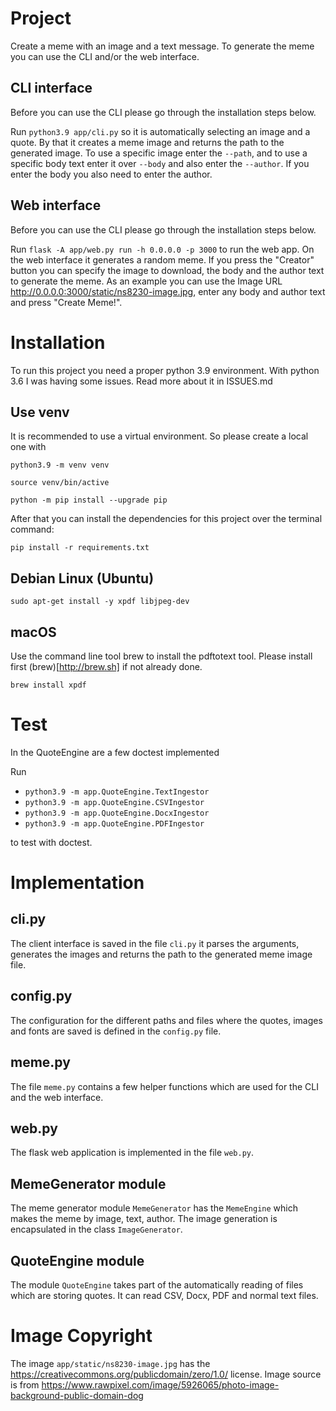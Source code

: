# Project

Create a meme with an image and a text message. To generate the meme you can use the CLI and/or the web interface.

## CLI interface

Before you can use the CLI please go through the installation steps below.

Run `python3.9 app/cli.py` so it is automatically selecting an image and a quote. By that it creates
a meme image and returns the path to the generated image. To use a specific image enter the `--path`, and
to use a specific body text enter it over `--body` and also enter the `--author`. If you enter the body you also
need to enter the author.

## Web interface

Before you can use the CLI please go through the installation steps below.

Run `flask -A app/web.py run -h 0.0.0.0 -p 3000` to run the web app. On the web interface it generates a random meme. If you press
the "Creator" button you can specify the image to download, the body and the author text to generate the meme. As an example you can use the Image URL http://0.0.0.0:3000/static/ns8230-image.jpg, enter any body and author text and press "Create Meme!".

# Installation

To run this project you need a proper python 3.9 environment. With python 3.6 I was having some issues. Read more about it in ISSUES.md

## Use venv

It is recommended to use a virtual environment. So please create a local one with

`python3.9 -m venv venv`

`source venv/bin/active`

`python -m pip install --upgrade pip`

After that you can install the dependencies for this project over the terminal command:

`pip install -r requirements.txt`

## Debian Linux (Ubuntu)

`sudo apt-get install -y xpdf libjpeg-dev`

## macOS

Use the command line tool brew to install the pdftotext tool. Please install first (brew)[http://brew.sh] if not already done.

`brew install xpdf`

# Test

In the QuoteEngine are a few doctest implemented

Run

- `python3.9 -m app.QuoteEngine.TextIngestor`
- `python3.9 -m app.QuoteEngine.CSVIngestor`
- `python3.9 -m app.QuoteEngine.DocxIngestor`
- `python3.9 -m app.QuoteEngine.PDFIngestor`

to test with doctest.

# Implementation

## cli.py

The client interface is saved in the file `cli.py` it parses the arguments, generates the images and returns the path to the generated meme image file.

## config.py

The configuration for the different paths and files where the quotes, images and fonts are saved is defined in the `config.py` file.

## meme.py

The file `meme.py` contains a few helper functions which are used for the CLI and the web interface.

## web.py

The flask web application is implemented in the file `web.py`.

## MemeGenerator module

The meme generator module `MemeGenerator` has the `MemeEngine` which makes the meme by image, text, author. The image generation is encapsulated in the class `ImageGenerator`.

## QuoteEngine module

The module `QuoteEngine` takes part of the automatically reading of files which are storing quotes. It can read CSV, Docx, PDF and normal text files.

# Image Copyright

The image `app/static/ns8230-image.jpg` has the https://creativecommons.org/publicdomain/zero/1.0/ license. Image source is from https://www.rawpixel.com/image/5926065/photo-image-background-public-domain-dog
